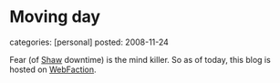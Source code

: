 Moving day
==========
categories: [personal]
posted: 2008-11-24



Fear (of [Shaw][] downtime) is the mind killer. So as of today, this
blog is hosted on [WebFaction][].

  [Shaw]: http://www.shaw.ca/en-ca
  [WebFaction]: http://www.webfaction.com/

